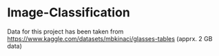 # Image-Classification

Data for this project has been taken from https://www.kaggle.com/datasets/mbkinaci/glasses-tables (apprx. 2 GB data)

